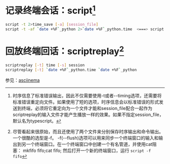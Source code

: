 <link href="../../css/style.css" rel="stylesheet" type="text/css" />

# 记录终端会话：script[^script]

```bash
script -t 2>time_save [-a] [session_file]
script -t -af `date +%F`_python 2>`date +%F`_python.time  <===> script --timing=`date +%F`_python.time -af `date +%F`_python
```

# 回放终端回话：scriptreplay[^scriptreplay]

```bash
scriptreplay [-t] time [-s] session
scriptreplay [-t] `date +%F`_python.time `date +%F`_python
```

参见：[asciinema][asciinema]

[asciinema]: ../otools/asciinema.md

[^script]: 时序信息了标准错误输出，因此不仅需要使用-t或者--timing选项，还需要将标准错误重定向文件。如果使用了短的选项，时序信息会以标准错误的形式发送到终端，必须将它重定向为一个文件才能和session_file配合一起作为scriptreplay的输入文件才能产生播放一样的效果。如果不指定session_file，默认名为typescript。

[^scriptreplay]: 尽管看起来很原始，而且还使用了两个文件来分别保存时序输出和命令输出。一个很酷的选型是-f。 -f(--flush)选项可以用来同步一个终端窗口的输入和输出到另一个终端窗口。在一个终端窗口中创建一个有名管道，并使用cat阻塞： mkfifo fifo;cat fifo; 然后打开一个新的终端窗口，运行 `script -f fifo` 